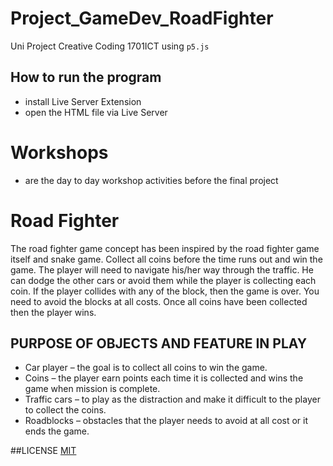 # Project_GameDev_RoadFighter

Uni Project Creative Coding 1701ICT using `p5.js`
## How to run the program

- install Live Server Extension
- open the HTML file via Live Server

# Workshops

- are the day to day workshop activities before the final project

# Road Fighter

The road fighter game concept has been inspired by the road fighter game itself and snake game. Collect all coins before the time runs out and win the game.
The player will need to navigate his/her way through the traffic. He can dodge the other cars or avoid them while the player is collecting each coin. If the player collides with any of the block, then the game is over. You need to avoid the blocks at all costs. Once all coins have been collected then the player wins.

## PURPOSE OF OBJECTS AND FEATURE IN PLAY

- Car player – the goal is to collect all coins to win the game.
- Coins – the player earn points each time it is collected and wins the game when mission is complete.
- Traffic cars – to play as the distraction and make it difficult to the player to collect the coins.
- Roadblocks – obstacles that the player needs to avoid at all cost or it ends the game.

##LICENSE
[MIT](https://github.com/MichaIng/nodejs-linux-installer/blob/master/LICENSE)
